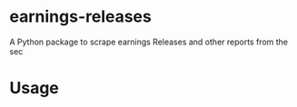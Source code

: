 # earnings-releases
A Python package to scrape earnings Releases and other reports from the sec

# Usage
